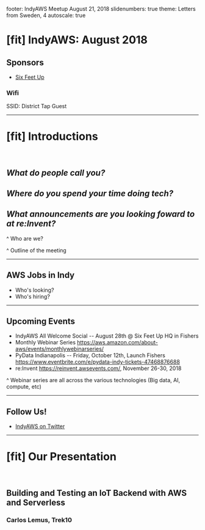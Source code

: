 footer: IndyAWS Meetup August 21, 2018
slidenumbers: true
theme: Letters from Sweden, 4
autoscale: true

# [fit] IndyAWS: August 2018

## Sponsors

* [Six Feet Up](https://www.sixfeetup.com)

### Wifi
SSID: District Tap Guest

----

# [fit] Introductions

<br/>

## __*What do people call you?*__

## _**Where do you spend your time doing tech?**_

## _**What announcements are you looking foward to at re:Invent?**_

^ Who are we?

^ Outline of the meeting

----

## AWS Jobs in Indy

* Who's looking?
* Who's hiring?

----

## Upcoming Events

* IndyAWS All Welcome Social -- August 28th @ Six Feet Up HQ in Fishers
* Monthly Webinar Series <https://aws.amazon.com/about-aws/events/monthlywebinarseries/>
* PyData Indianapolis -- Friday, October 12th, Launch Fishers <https://www.eventbrite.com/e/pydata-indy-tickets-47468876688>
* re:Invent <https://reinvent.awsevents.com/>, November 26-30, 2018

^ Webinar series are all across the various technologies (Big data, AI, compute, etc)

----

## Follow Us!

* [IndyAWS on Twitter](http://twitter.com/indyaws)

---

# [fit] Our Presentation

<br/>

## Building and Testing an IoT Backend with AWS and Serverless
### Carlos Lemus, Trek10

